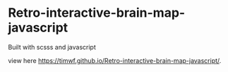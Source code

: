 # Retro-interactive-brain-map-javascript

Built with scsss and javascript

view here https://timwf.github.io/Retro-interactive-brain-map-javascript/.
